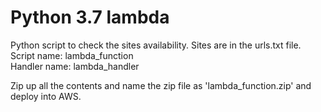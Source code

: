 # Python 3.7 lambda
Python script to check the sites availability. Sites are in the urls.txt file.\
Script name: lambda_function\
Handler name: lambda_handler


Zip up all the contents and name the zip file as 'lambda_function.zip' and deploy into AWS.
